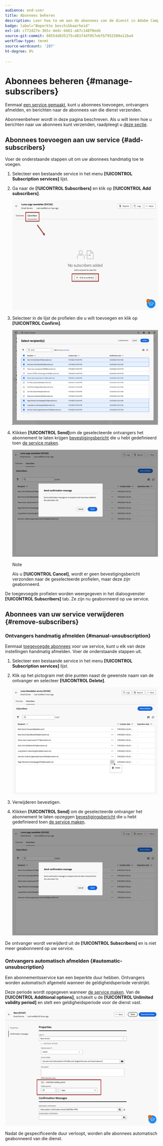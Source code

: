 ```yaml
---
audience: end-user
title: Abonnees beheren
description: Leer hoe te om aan de abonnees van de dienst in Adobe Campaign Web te beheren en te leveren
badge: label="Beperkte beschikbaarheid"
exl-id: cf72d27e-365c-4edc-b661-a67c148f0eeb
source-git-commit: 08554d835175cd81f4df057ebfb7952500a12ba4
workflow-type: tm+mt
source-wordcount: '287'
ht-degree: 0%

---
```


# Abonnees beheren {#manage-subscribers}

Eenmaal [een service gemaakt](manage-services.md#create-service), kunt u abonnees toevoegen, ontvangers afmelden, en berichten naar de abonnees van die dienst verzenden.

Abonneenbeheer wordt in deze pagina beschreven. Als u wilt leren hoe u berichten naar uw abonnees kunt verzenden, raadpleegt u [deze sectie](../msg/send-to-subscribers.md).

## Abonnees toevoegen aan uw service {#add-subscribers}

Voer de onderstaande stappen uit om uw abonnees handmatig toe te voegen.

1. Selecteer een bestaande service in het menu **[!UICONTROL Subscription services]** lijst.

1. Ga naar de **[!UICONTROL Subscribers]** en klik op **[!UICONTROL Add subscribers]**.

   ![](assets/service-subscribers-tab.png)

1. Selecteer in de lijst de profielen die u wilt toevoegen en klik op **[!UICONTROL Confirm]**.

   ![](assets/service-subscribers-select-profiles.png)

1. Klikken **[!UICONTROL Send]**<!--if you click cancel, does it mean that no message is sent but recipients are still subscribed, or they are not subscribed? it's 2 different actions in the console)-->om de geselecteerde ontvangers het abonnement te laten krijgen [bevestigingsbericht](manage-services.md#create-confirmation-message) die u hebt gedefinieerd toen [de service maken](manage-services.md#create-service).

   ![](assets/service-subscribers-confirmation-msg.png)

   >[!NOTE]
   >
   >Als u **[!UICONTROL Cancel]**, wordt er geen bevestigingsbericht verzonden naar de geselecteerde profielen, maar deze zijn geabonneerd.

De toegevoegde profielen worden weergegeven in het dialoogvenster **[!UICONTROL Subscribers]** tab. Ze zijn nu geabonneerd op uw service.

## Abonnees van uw service verwijderen {#remove-subscribers}

### Ontvangers handmatig afmelden {#manual-unsubscription}

Eenmaal [toegevoegde abonnees](#add-subscribers) voor uw service, kunt u elk van deze instellingen handmatig afmelden. Voer de onderstaande stappen uit.

1. Selecteer een bestaande service in het menu **[!UICONTROL Subscription services]** lijst.

1. Klik op het pictogram met drie punten naast de gewenste naam van de ontvanger en selecteer **[!UICONTROL Delete]**.

   ![](assets/service-subscribers-delete.png)

1. Verwijderen bevestigen.

1. Klikken **[!UICONTROL Send]** om de geselecteerde ontvanger het abonnement te laten opzeggen [bevestigingsbericht](manage-services.md#create-confirmation-message) die u hebt gedefinieerd toen [de service maken](manage-services.md#create-service).

   ![](assets/service-subscribers-delete-confirmation.png)

De ontvanger wordt verwijderd uit de **[!UICONTROL Subscribers]** en is niet meer geabonneerd op uw service.

### Ontvangers automatisch afmelden {#automatic-unsubscription}

Een abonnementsservice kan een beperkte duur hebben. Ontvangers worden automatisch afgemeld wanneer de geldigheidsperiode verstrijkt.

Deze periode wordt opgegeven wanneer [de service maken](manage-services.md#create-service). Van de **[!UICONTROL Additional options]**, schakelt u de **[!UICONTROL Unlimited validity period]** en stelt een geldigheidsperiode voor de dienst vast.

![](assets/service-create-validity-period.png)

Nadat de gespecificeerde duur verloopt, worden alle abonnees automatisch geabonneerd van die dienst.

